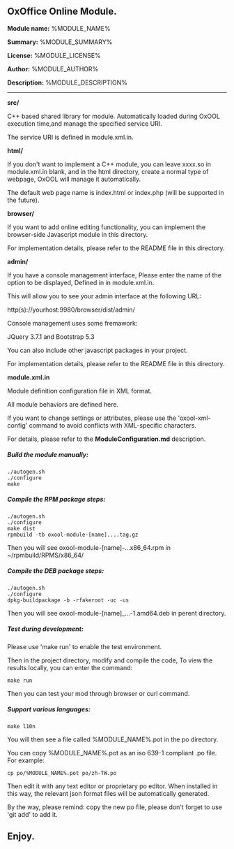 ## OxOffice Online Module.

**Module name:** %MODULE_NAME%

**Summary:** %MODULE_SUMMARY%

**License:** %MODULE_LICENSE%

**Author:** %MODULE_AUTHOR%

**Description:** %MODULE_DESCRIPTION%

--------------------------------------------

**src/**

C++ based shared library for module. Automatically loaded during OxOOL execution time,and manage the specified service URI.

The service URI is defined in module.xml.in.

**html/**

If you don't want to implement a C++ module, you can leave <load>xxxx.so<load> in module.xml.in blank, and in the html directory, create a normal type of webpage, OxOOL will manage it automatically.

The default web page name is index.html or index.php (will be supported in the future).

**browser/**

If you want to add online editing functionality, you can implement the browser-side Javascript module in this directory.

For implementation details, please refer to the README file in this directory.

**admin/**

If you have a console management interface, Please enter the name of the option to be displayed, Defined in <adminItem> in module.xml.in.

This will allow you to see your admin interface at the following URL:

http(s)://yourhost:9980/browser/dist/admin/

Console management uses some fremawork:

JQuery 3.7.1 and Bootstrap 5.3

You can also include other javascript packages in your project.

For implementation details, please refer to the README file in this directory.

**module.xml.in**

Module definition configuration file in XML format.

All module behaviors are defined here.

If you want to change settings or attributes, please use the 'oxool-xml-config' command to avoid conflicts with XML-specific characters.

For details, please refer to the __ModuleConfiguration.md__ description.

##### __Build the module manually:__

```
./autogen.sh
./configure
make
```

##### __Compile the RPM package steps:__

```
./autogen.sh
./configure
make dist
rpmbuild -tb oxool-module-[name]....tag.gz
```

Then you will see oxool-module-[name]-...x86_64.rpm in \~/rpmbuild/RPMS/x86_64/

##### __Compile the DEB package steps:__

```
./autogen.sh
./configure
dpkg-buildpackage -b -rfakeroot -uc -us
```

Then you will see oxool-module-[name]\_...-1.amd64.deb in perent directory.

##### __Test during development:__

Please use 'make run' to enable the test environment.

Then in the project directory, modify and compile the code, To view the results locally, you can enter the command:

```
make run
```

Then you can test your mod through browser or curl command.

##### __Support various languages:__

```
make l10n
```

You will then see a file called %MODULE_NAME%.pot in the po directory.

You can copy %MODULE_NAME%.pot as an iso 639-1 compliant .po file. For example:
```
cp po/%MODULE_NAME%.pot po/zh-TW.po
```

Then edit it with any text editor or proprietary po editor.
When installed in this way, the relevant json format files will be automatically generated.

By the way, please remind: copy the new po file, please don't forget to use 'git add' to add it.

## Enjoy.
